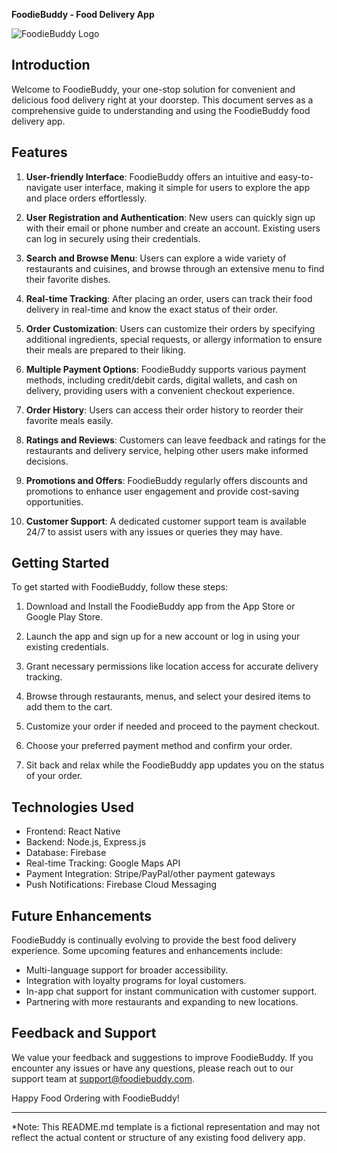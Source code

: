 **FoodieBuddy - Food Delivery App**

![FoodieBuddy Logo](https://example.com/foodiebuddy-logo.png)

## Introduction

Welcome to FoodieBuddy, your one-stop solution for convenient and delicious food delivery right at your doorstep. This document serves as a comprehensive guide to understanding and using the FoodieBuddy food delivery app.

## Features

1. **User-friendly Interface**: FoodieBuddy offers an intuitive and easy-to-navigate user interface, making it simple for users to explore the app and place orders effortlessly.

2. **User Registration and Authentication**: New users can quickly sign up with their email or phone number and create an account. Existing users can log in securely using their credentials.

3. **Search and Browse Menu**: Users can explore a wide variety of restaurants and cuisines, and browse through an extensive menu to find their favorite dishes.

4. **Real-time Tracking**: After placing an order, users can track their food delivery in real-time and know the exact status of their order.

5. **Order Customization**: Users can customize their orders by specifying additional ingredients, special requests, or allergy information to ensure their meals are prepared to their liking.

6. **Multiple Payment Options**: FoodieBuddy supports various payment methods, including credit/debit cards, digital wallets, and cash on delivery, providing users with a convenient checkout experience.

7. **Order History**: Users can access their order history to reorder their favorite meals easily.

8. **Ratings and Reviews**: Customers can leave feedback and ratings for the restaurants and delivery service, helping other users make informed decisions.

9. **Promotions and Offers**: FoodieBuddy regularly offers discounts and promotions to enhance user engagement and provide cost-saving opportunities.

10. **Customer Support**: A dedicated customer support team is available 24/7 to assist users with any issues or queries they may have.

## Getting Started

To get started with FoodieBuddy, follow these steps:

1. Download and Install the FoodieBuddy app from the App Store or Google Play Store.

2. Launch the app and sign up for a new account or log in using your existing credentials.

3. Grant necessary permissions like location access for accurate delivery tracking.

4. Browse through restaurants, menus, and select your desired items to add them to the cart.

5. Customize your order if needed and proceed to the payment checkout.

6. Choose your preferred payment method and confirm your order.

7. Sit back and relax while the FoodieBuddy app updates you on the status of your order.

## Technologies Used

- Frontend: React Native
- Backend: Node.js, Express.js
- Database: Firebase
- Real-time Tracking: Google Maps API
- Payment Integration: Stripe/PayPal/other payment gateways
- Push Notifications: Firebase Cloud Messaging

## Future Enhancements

FoodieBuddy is continually evolving to provide the best food delivery experience. Some upcoming features and enhancements include:

- Multi-language support for broader accessibility.
- Integration with loyalty programs for loyal customers.
- In-app chat support for instant communication with customer support.
- Partnering with more restaurants and expanding to new locations.

## Feedback and Support

We value your feedback and suggestions to improve FoodieBuddy. If you encounter any issues or have any questions, please reach out to our support team at support@foodiebuddy.com.

Happy Food Ordering with FoodieBuddy!

---
*Note: This README.md template is a fictional representation and may not reflect the actual content or structure of any existing food delivery app.
